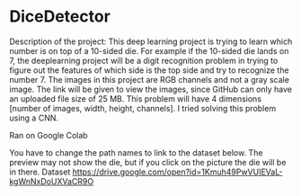 # DiceDetector

Description of the project:
	This deep learning project is trying to learn which number is on top of a 10-sided die. For example if the 10-sided die lands on 7, the deeplearning project will be a digit recognition problem in trying to figure out the features of which side is the top side and try to recognize the number 7. The images in this project are RGB channels and not a gray scale image. The link will be given to view the images, since GitHub can only have an uploaded file size of 25 MB.  This problem will have 4 dimensions [number of images, width, height, channels].  I tried solving this problem using a CNN.  
	
	
Ran on Google Colab

You have to change the path names to link to the dataset below.  The preview may not show the die, but if you click on the picture the die will be in there.
Dataset https://drive.google.com/open?id=1Kmuh49PwVUIEVaL-kgWnNxDoUXVaCR9O